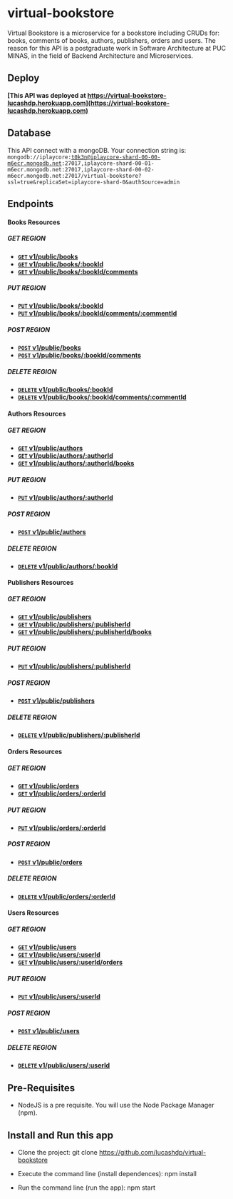# virtual-bookstore
Virtual Bookstore is a microservice for a bookstore including CRUDs for: books, comments of books, authors, publishers, orders and users. The reason for this API is a postgraduate work in Software Architecture at PUC MINAS, in the field of Backend Architecture and Microservices.

## Deploy
**[This API was deployed at https://virtual-bookstore-lucashdp.herokuapp.com](https://virtual-bookstore-lucashdp.herokuapp.com)**

## Database
This API connect with a mongoDB.
Your connection string is: <code>mongodb://iplaycore:t0k3n@iplaycore-shard-00-00-m6ecr.mongodb.net:27017,iplaycore-shard-00-01-m6ecr.mongodb.net:27017,iplaycore-shard-00-02-m6ecr.mongodb.net:27017/virtual-bookstore?ssl=true&replicaSet=iplaycore-shard-0&authSource=admin</code>

## Endpoints

#### Books Resources

##### GET REGION
- **[<code>GET</code> v1/public/books](https://github.com/lucashdp/virtual-bookstore/blob/master/api-documentation/books/GET_BOOKS.md)**
- **[<code>GET</code> v1/public/books/:bookId](https://github.com/lucashdp/virtual-bookstore/blob/master/api-documentation/books/GET_BOOKS_BY_ID.md)**
- **[<code>GET</code> v1/public/books/:bookId/comments](https://github.com/lucashdp/virtual-bookstore/blob/master/api-documentation/books/GET_COMMENTS.md)**

##### PUT REGION
- **[<code>PUT</code> v1/public/books/:bookId](https://github.com/lucashdp/virtual-bookstore/blob/master/api-documentation/books/PUT_BOOKS.md)**
- **[<code>PUT</code> v1/public/books/:bookId/comments/:commentId](https://github.com/lucashdp/virtual-bookstore/blob/master/api-documentation/books/PUT_COMMENTS.md)**

##### POST REGION
- **[<code>POST</code> v1/public/books](https://github.com/lucashdp/virtual-bookstore/blob/master/api-documentation/books/POST_BOOKS.md)**
- **[<code>POST</code> v1/public/books/:bookId/comments](https://github.com/lucashdp/virtual-bookstore/blob/master/api-documentation/books/POST_COMMENTS.md)**

##### DELETE REGION
- **[<code>DELETE</code> v1/public/books/:bookId](https://github.com/lucashdp/virtual-bookstore/blob/master/api-documentation/books/DELETE_BOOKS.md)**
- **[<code>DELETE</code> v1/public/books/:bookId/comments/:commentId](https://github.com/lucashdp/virtual-bookstore/blob/master/api-documentation/books/DELETE_COMMENTS.md)**

#### Authors Resources

##### GET REGION
- **[<code>GET</code> v1/public/authors](https://github.com/lucashdp/virtual-bookstore/blob/master/api-documentation/authors/GET_AUTHORS.md)**
- **[<code>GET</code> v1/public/authors/:authorId](https://github.com/lucashdp/virtual-bookstore/blob/master/api-documentation/authors/GET_AUTHORS_BY_ID.md)**
- **[<code>GET</code> v1/public/authors/:authorId/books](https://github.com/lucashdp/virtual-bookstore/blob/master/api-documentation/authors/GET_AUTHORS_BOOKS.md)**

##### PUT REGION
- **[<code>PUT</code> v1/public/authors/:authorId](https://github.com/lucashdp/virtual-bookstore/blob/master/api-documentation/authors/PUT_AUTHORS.md)**

##### POST REGION
- **[<code>POST</code> v1/public/authors](https://github.com/lucashdp/virtual-bookstore/blob/master/api-documentation/authors/POST_AUTHORS.md)**

##### DELETE REGION
- **[<code>DELETE</code> v1/public/authors/:bookId](https://github.com/lucashdp/virtual-bookstore/blob/master/api-documentation/authors/DELETE_AUTHORS.md)**

#### Publishers Resources

##### GET REGION
- **[<code>GET</code> v1/public/publishers](https://github.com/lucashdp/virtual-bookstore/blob/master/api-documentation/publishers/GET_PUBLISHERS.md)**
- **[<code>GET</code> v1/public/publishers/:publisherId](https://github.com/lucashdp/virtual-bookstore/blob/master/api-documentation/publishers/GET_PUBLISHERS_BY_ID.md)**
- **[<code>GET</code> v1/public/publishers/:publisherId/books](https://github.com/lucashdp/virtual-bookstore/blob/master/api-documentation/publishers/GET_PUBLISHERS_BOOKS.md)**

##### PUT REGION
- **[<code>PUT</code> v1/public/publishers/:publisherId](https://github.com/lucashdp/virtual-bookstore/blob/master/api-documentation/publishers/PUT_PUBLISHERS.md)**

##### POST REGION
- **[<code>POST</code> v1/public/publishers](https://github.com/lucashdp/virtual-bookstore/blob/master/api-documentation/publishers/POST_PUBLISHERS.md)**

##### DELETE REGION
- **[<code>DELETE</code> v1/public/publishers/:publisherId](https://github.com/lucashdp/virtual-bookstore/blob/master/api-documentation/publishers/DELETE_PUBLISHERS.md)**

#### Orders Resources

##### GET REGION
- **[<code>GET</code> v1/public/orders](https://github.com/lucashdp/virtual-bookstore/blob/master/api-documentation/orders/GET_ORDERS.md)**
- **[<code>GET</code> v1/public/orders/:orderId](https://github.com/lucashdp/virtual-bookstore/blob/master/api-documentation/orders/GET_ORDERS_BY_ID.md)**

##### PUT REGION
- **[<code>PUT</code> v1/public/orders/:orderId](https://github.com/lucashdp/virtual-bookstore/blob/master/api-documentation/orders/PUT_ORDERS.md)**

##### POST REGION
- **[<code>POST</code> v1/public/orders](https://github.com/lucashdp/virtual-bookstore/blob/master/api-documentation/orders/POST_ORDERS.md)**

##### DELETE REGION
- **[<code>DELETE</code> v1/public/orders/:orderId](https://github.com/lucashdp/virtual-bookstore/blob/master/api-documentation/orders/DELETE_ORDERS.md)**

#### Users Resources

##### GET REGION
- **[<code>GET</code> v1/public/users](https://github.com/lucashdp/virtual-bookstore/blob/master/api-documentation/users/GET_USERS.md)**
- **[<code>GET</code> v1/public/users/:userId](https://github.com/lucashdp/virtual-bookstore/blob/master/api-documentation/users/GET_USERS_BY_ID.md)**
- **[<code>GET</code> v1/public/users/:userId/orders](https://github.com/lucashdp/virtual-bookstore/blob/master/api-documentation/users/GET_USERS_ORDERS.md)**

##### PUT REGION
- **[<code>PUT</code> v1/public/users/:userId](https://github.com/lucashdp/virtual-bookstore/blob/master/api-documentation/users/PUT_USERS.md)**

##### POST REGION
- **[<code>POST</code> v1/public/users](https://github.com/lucashdp/virtual-bookstore/blob/master/api-documentation/users/POST_USERS.md)**

##### DELETE REGION
- **[<code>DELETE</code> v1/public/users/:userId](https://github.com/lucashdp/virtual-bookstore/blob/master/api-documentation/users/DELETE_USERS.md)**


## Pre-Requisites

- NodeJS is a pre requisite. You will use the Node Package Manager (npm).

## Install and Run this app

- Clone the project:
    git clone https://github.com/lucashdp/virtual-bookstore

- Execute the command line (install dependences):
    npm install

- Run the command line (run the app):
    npm start
